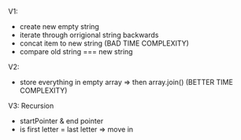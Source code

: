 V1:
- create new empty string
- iterate through orrigional string backwards
- concat item to new string (BAD TIME COMPLEXITY)
- compare old string === new string

V2:
- store everything in empty array => then array.join() (BETTER TIME COMPLEXITY)

V3: Recursion
- startPointer & end pointer
- is first letter = last letter => move in 